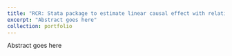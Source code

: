 ```yaml
---
title: "RCR: Stata package to estimate linear causal effect with relative correlation restrictions"
excerpt: "Abstract goes here"
collection: portfolio
---
```


Abstract goes here

